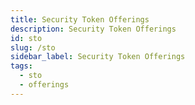 ```yaml
---
title: Security Token Offerings
description: Security Token Offerings
id: sto
slug: /sto
sidebar_label: Security Token Offerings
tags:
  - sto
  - offerings
---
```

